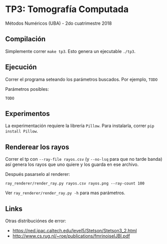 # TP3: Tomografía Computada
Métodos Numéricos (UBA) - 2do cuatrimestre 2018

## Compilación

Simplemente correr `make tp3`. Esto genera un ejecutable `./tp3`.

## Ejecución

Correr el programa seteando los parámetros buscados.
Por ejemplo, `TODO`

Parámetros posibles:

```
TODO
```

## Experimentos

La experimentación requiere la librería `Pillow`.
Para instalarla, correr `pip install Pillow`.

## Renderear los rayos

Correr el tp con `--ray-file rayos.csv` (y `--no-lsq` para que no tarde banda)
así genera los rayos que uno quiere y los guarda en ese archivo.

Después pasarselo al renderer:

```
ray_renderer/render_ray.py rayos.csv rayos.png --ray-count 100
```

Ver `ray_renderer/render_ray.py -h` para mas parámetros.

## Links

Otras distribuciónes de error:
  - https://ned.ipac.caltech.edu/level5/Stetson/Stetson3_2.html
  - http://www.cs.rug.nl/~roe/publications/fmrinoiseIJBI.pdf
